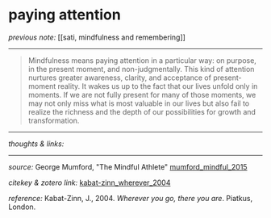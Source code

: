 # paying attention

_previous note:_ [[sati, mindfulness and remembering]]

---

>Mindfulness means paying attention in a particular way: on purpose, in the present moment, and non-judgmentally. This kind of attention nurtures greater awareness, clarity, and acceptance of present-moment reality. It wakes us up to the fact that our lives unfold only in moments. If we are not fully present for many of those moments, we may not only miss what is most valuable in our lives but also fail to realize the richness and the depth of our possibilities for growth and transformation.

---

_thoughts & links:_


---

_source:_ George Mumford, "The Mindful Athlete" [mumford_mindful_2015](zotero://select/items/1_477N8SCX) 

_citekey & zotero link:_ [kabat-zinn_wherever_2004](zotero://select/items/1_LVAYTC3F)

_reference:_ Kabat-Zinn, J., 2004. _Wherever you go, there you are_. Piatkus, London.


